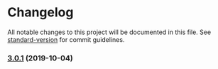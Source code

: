 # Changelog

All notable changes to this project will be documented in this file. See [standard-version](https://github.com/conventional-changelog/standard-version) for commit guidelines.

### [3.0.1](https://github.com/mightyiam/get-own-enumerable-property-symbols/compare/v3.0.0...v3.0.1) (2019-10-04)

